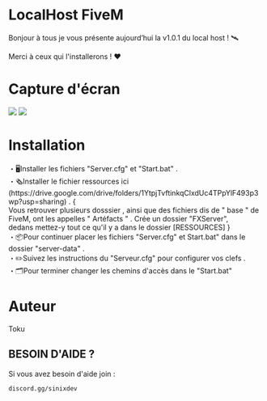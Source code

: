 <h1> LocalHost FiveM </h1>

<p> Bonjour à tous je vous présente aujourd’hui la v1.0.1 du local host  ! 🛰️

Merci à ceux qui l'installerons ! ❤️ </p>

<h1> Capture d'écran </h1>

<img src="https://cdn.discordapp.com/attachments/550812787358826513/1007962933118119986/unknown.png">
<img src="https://cdn.discordapp.com/attachments/550812787358826513/1007963274509287454/unknown.png">

<h1> Installation </h1>

<p>
・🖥️Installer les fichiers "Server.cfg" et "Start.bat" . <br>
・🗞️Installer le fichier ressources ici (https://drive.google.com/drive/folders/1YtpjTvftinkqClxdUc4TPpYlF493p3wp?usp=sharing) . { <br>
Vous retrouver plusieurs dosssier , ainsi que des fichiers dis de " base " de FiveM, ont les appelles " Artéfacts " . Crée un dossier "FXServer", <br> 
dedans mettez-y tout ce qu'il y a dans le dossier [RESSOURCES] } <br>
・📦Pour continuer placer les fichiers "Server.cfg" et Start.bat" dans le dossier "server-data" . <br> 
・✏️Suivez les instructions du "Serveur.cfg" pour configurer vos clefs . <br>
・🗂️Pour terminer changer les chemins d'accès dans le "Start.bat" <br>

</p>

<h1> Auteur </h1> 

<p> Toku </p>

<h2> BESOIN D'AIDE ? </h2>

<p> Si vous avez besoin d'aide join : </p>


    discord.gg/sinixdev
